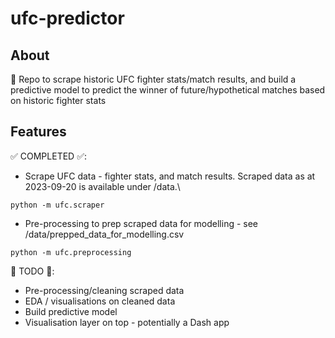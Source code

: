 # ufc-predictor

## About
🥊 Repo to scrape historic UFC fighter stats/match results, and build a predictive model to predict the winner of future/hypothetical matches based on historic fighter stats

## Features
✅ COMPLETED ✅:
- Scrape UFC data - fighter stats, and match results. Scraped data as at 2023-09-20 is available under /data.\
```
python -m ufc.scraper
```
- Pre-processing to prep scraped data for modelling - see /data/prepped_data_for_modelling.csv
```
python -m ufc.preprocessing
```

🚧 TODO 🚧:
- Pre-processing/cleaning scraped data
- EDA / visualisations on cleaned data
- Build predictive model
- Visualisation layer on top - potentially a Dash app
